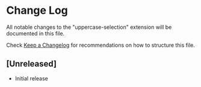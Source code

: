 # Change Log

All notable changes to the "uppercase-selection" extension will be documented in this file.

Check [Keep a Changelog](http://keepachangelog.com/) for recommendations on how to structure this file.

## [Unreleased]

- Initial release